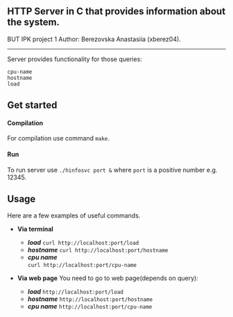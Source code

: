 ## HTTP Server in C that provides information about the system.
BUT IPK project 1
Author: Berezovska Anastasiia (xberez04).

---
Server provides functionality for those queries:
```
cpu-name
hostname
load  
```
## Get started
#### Compilation
For compilation use command `make`.
#### Run
To run server use `./hinfosvc port &` where `port` is a positive number e.g. 12345.

## Usage
Here are a few examples of useful commands.

* **Via terminal**
    * _**load**_
`curl http://localhost:port/load`
    * _**hostname**_
`curl http://localhost:port/hostname`
    * _**cpu name**_  
`curl http://localhost:port/cpu-name`

* **Via web page**
You need to go to web page(depends on query): 
    * _**load**_
    `http://localhost:port/load`
    * _**hostname**_
    `http://localhost:port/hostname`
    * _**cpu name**_
    `http://localhost:port/cpu-name`
     
